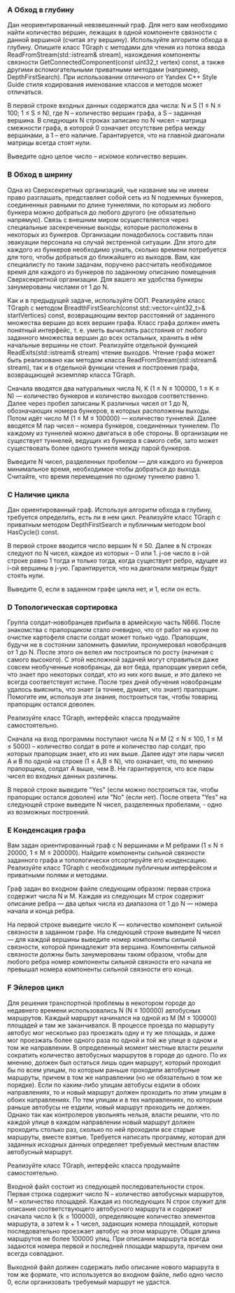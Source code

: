 ### A Обход в глубину

Дан неориентированный невзвешенный граф. Для него вам необходимо найти количество вершин, лежащих в одной компоненте связности с данной вершиной (считая эту вершину). Используйте алгоритм обхода в глубину. Опишите класс TGraph с методами для чтения из потока ввода ReadFromStream(std::istream& stream), нахождения компоненты связности GetConnectedComponent(const uint32_t vertex) const, а также другими вспомогательными приватными методами (например, DepthFirstSearch). При использовании отличного от Yandex C++ Style Guide стиля кодирования именование классов и методов может отличаться.

В первой строке входных данных содержатся два числа: N и S (1 ≤ N ≤ 100; 1 ≤ S ≤ N), где N – количество вершин графа, а S – заданная вершина. В следующих N строках записано по N чисел – матрица смежности графа, в которой 0 означает отсутствие ребра между вершинами, а 1 – его наличие. Гарантируется, что на главной диагонали матрицы всегда стоят нули.

Выведите одно целое число – искомое количество вершин.

### B Обход в ширину
Одна из Сверхсекретных организаций, чье название мы не имеем право разглашать, представляет собой сеть из N подземных бункеров, соединенных равными по длине туннелями, по которым из любого бункера можно добраться до любого другого (не обязательно напрямую). Связь с внешним миром осуществляется через специальные засекреченные выходы, которые расположены в некоторых из бункеров. Организации понадобилось составить план эвакуации персонала на случай экстренной ситуации. Для этого для каждого из бункеров необходимо узнать, сколько времени потребуется для того, чтобы добраться до ближайшего из выходов. Вам, как специалисту по таким задачам, поручено рассчитать необходимое время для каждого из бункеров по заданному описанию помещения Сверхсекретной организации. Для вашего же удобства бункеры занумерованы числами от 1 до N.

Как и в предыдущей задаче, используйте ООП. Реализуйте класс TGraph с методом BreadthFirstSearch(const std::vector<uint32_t>& startVertices) const, возвращающим вектор расстояний от заданного множества вершин до всех вершин графа. Класс графа должен иметь понятный интерфейс, т. е. уметь вычислять расстояния от любого заданного множества вершин до всех остальных, хранить в нём начальные вершины не стоит. Реализуйте отдельной функцией ReadExits(std::istream& stream) чтение выходов. Чтение графа может быть реализовано как методом класса ReadFromStream(std::istream& stream), так и в отдельной функции чтения и построения графа, возвращающей экземпляр класса TGraph.

Сначала вводятся два натуральных числа N, K (1 ≤ N ≤ 100000, 1 ≤ K ≤ N) — количество бункеров и количество выходов соответственно. Далее через пробел записаны K различных чисел от 1 до N, обозначающих номера бункеров, в которых расположены выходы. Потом идёт число M (1 ≤ M ≤ 100000) — количество туннелей. Далее вводятся M пар чисел – номера бункеров, соединенных туннелем. По каждому из туннелей можно двигаться в обе стороны. В организации не существует туннелей, ведущих из бункера в самого себя, зато может существовать более одного туннеля между парой бункеров.

Выведите N чисел, разделенных пробелом — для каждого из бункеров минимальное время, необходимое чтобы добраться до выхода. Считайте, что время перемещения по одному туннелю равно 1.

### C Наличие цикла
Дан ориентированный граф. Используя алгоритм обхода в глубину, требуется определить, есть ли в нем цикл. Реализуйте класс TGraph с приватным методом DepthFirstSearch и публичным методом bool HasCycle() const.

В первой строке вводится число вершин N ≤ 50. Далее в N строках следуют по N чисел, каждое из которых – 0 или 1. j-ое число в i-ой строке равно 1 тогда и только тогда, когда существует ребро, идущее из i-ой вершины в j-ую. Гарантируется, что на диагонали матрицы будут стоять нули.

Выведите 0, если в заданном графе цикла нет, и 1, если он есть.

### D Топологическая сортировка
Группа солдат-новобранцев прибыла в армейскую часть N666. После знакомства с прапорщиком стало очевидно, что от работ на кухне по очистке картофеля спасти солдат может только чудо. Прапорщик, будучи не в состоянии запомнить фамилии, пронумеровал новобранцев от 1 до N. После этого он велел им построиться по росту (начиная с самого высокого). С этой несложной задачей могут справиться даже совсем необученные новобранцы, да вот беда, прапорщик уверил себя, что знает про некоторых солдат, кто из них кого выше, и это далеко не всегда соответствует истине. После трех дней обучения новобранцам удалось выяснить, что знает (а точнее, думает, что знает) прапорщик. Помогите им, используя эти знания, построиться так, чтобы товарищ прапорщик остался доволен.

Реализуйте класс TGraph, интерфейс класса продумайте самостоятельно.

Сначала на вход программы поступают числа N и M (2 ≤ N ≤ 100, 1 ≤ M ≤ 5000) – количество солдат в роте и количество пар солдат, про которых прапорщик знает, кто из них выше. Далее идут эти пары чисел A и B по одной на строке (1 ≤ A,B ≤ N), что означает, что, по мнению прапорщика, солдат A выше, чем B. Не гарантируется, что все пары чисел во входных данных различны.

В первой строке выведите "Yes" (если можно построиться так, чтобы прапорщик остался доволен) или "No" (если нет). После ответа "Yes" на следующей строке выведите N чисел, разделенных пробелами, - одно из возможных построений.

### E Конденсация графа
Вам задан ориентированный граф с N вершинами и M ребрами (1 ≤ N ≤ 20000, 1 ≤ M ≤ 200000). Найдите компоненты сильной связности заданного графа и топологически отсортируйте его конденсацию. Реализуйте класс TGraph с необходимым публичным интерфейсом и приватными полями и методами.

Граф задан во входном файле следующим образом: первая строка содержит числа N и M. Каждая из следующих M строк содержит описание ребра — два целых числа из диапазона от 1 до N — номера начала и конца ребра.

На первой строке выведите число K — количество компонент сильной связности в заданном графе. На следующей строке выведите N чисел — для каждой вершины выведите номер компоненты сильной связности, которой принадлежит эта вершина. Компоненты сильной связности должны быть занумерованы таким образом, чтобы для любого ребра номер компоненты сильной связности его начала не превышал номера компоненты сильной связности его конца.

### F Эйлеров цикл
Для решения транспортной проблемы в некотором городе до недавнего времени использовались N (N ≤ 100000) автобусных маршрутов. Каждый маршрут начинался на одной из M (M ≤ 100000) площадей и там же заканчивался. В процессе проезда по маршруту автобус мог несколько раз проезжать одну и ту же площадь, и даже мог проезжать более одного раза по одной и той же улице в одном и том же направлении. В определенный момент местные власти решили сократить количество автобусных маршрутов в городе до одного. По их мнению, должен был остаться лишь один маршрут, который проходил бы по всем улицам, по которым раньше проходили автобусные маршруты, причем в том же направлении (но не обязательно в том же порядке). Если по каким-либо улицам автобусы ездили в обоих направлениях, то и новый маршрут должен проходить по этим улицам в обоих направлениях. По тем улицам и в тех направлениях, по которым раньше автобусы не ездили, новый маршрут проходить не должен. Однако так как контролеров увольнять нельзя, власти решили, что по каждой улице в каждом направлении новый маршрут должен проходить столько раз, сколько по ней проходили все старые маршруты, вместе взятые. Требуется написать программу, которая для заданных исходных данных определяет требуемый местным властям автобусный маршрут.

Реализуйте класс TGraph, интерфейс класса продумайте самостоятельно.

Входной файл состоит из следующей последовательности строк. Первая строка содержит число N – количество автобусных маршрутов, M – количество площадей. Каждая из последующих N строк служит для описания соответствующего автобусного маршрута и содержит сначала число k (k ≤ 100000), определяющее количество элементов маршрута, а затем k + 1 чисел, задающих номера площадей, которые последовательно проезжает автобус на этом маршруте. Общая длина маршрутов не более 100000 улиц. При описании маршрута всегда задаются номера первой и последней площади маршрута, причем они всегда совпадают.

Выходной файл должен содержать либо описание нового маршрута в том же формате, что используется во входном файле, либо одно число 0, если организовать требуемый маршрут не удастся.

